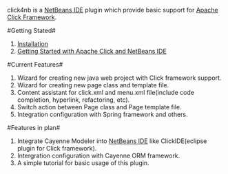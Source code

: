 click4nb is a [ NetBeans IDE](http://www.netbeans.org) plugin  which provide basic support for [Apache Click Framework](http://click.apache.org ).

#Getting Stated#
1. [Installation](https://github.com/hantsy/click4nb/wiki/Installation)
2. [Getting Started with Apache Click and NetBeans IDE](https://github.com/hantsy/click4nb/wiki/Getting-Started-with-Apache-Click-and-NetBeans-IDE)

#Current Features#
1. Wizard for creating new java web project with Click framework support.
2. Wizard for creating new page class and template file.
3. Content assistant for click.xml and menu.xml file(include code completion, hyperlink, refactoring, etc).
4. Switch action between Page class and Page template file.
5. Integration configuration with Spring framework and others.

#Features in plan#
1. Integrate Cayenne Modeler into [NetBeans IDE](http://www.netbeans.org) like ClickIDE(eclipse plugin for Click framework).
2. Intergration configuration with Cayenne ORM framework.
3. A simple tutorial for basic usage of this plugin.
